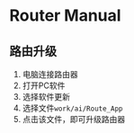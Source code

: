 # Router Manual

## 路由升级

1. 电脑连接路由器
2. 打开PC软件
3. 选择软件更新
4. 选择文件`work/ai/Route_App`
5. 点击该文件，即可升级路由器
